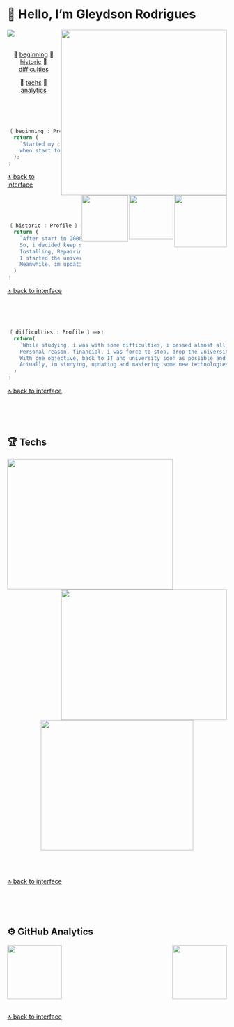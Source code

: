 <a name="menu"></a>

#  👋  Hello, I’m  Gleydson Rodrigues

<div align="left">
  <a target="_self" href="https://github.com/gw-rodrigues">
      <img align="left" src="https://komarev.com/ghpvc/?username=gw-rodrigues&color=blue">
  </a>
  <!-- <a target="_self" href="https://github.com/gw-rodrigues">
      <img align="left" src="https://img.shields.io/github/followers/gw-rodrigues.svg?style=social&label=Follow&maxAge=2592000">
  </a>-->
</div>

<div align="right">
  <a target="_self" href="https://github.com/gw-rodrigues">
    <img align="right" width="auto" height="380em" src="https://gist.githubusercontent.com/gw-rodrigues/8eb4dcf0458309ed9c1bf4bbca8a96b6/raw/549fca255617958a4b7ba68cf3178a8e0653c431/profile-card.svg">
  </a>
</div>

<br/></br>

<section name="profile-info">
  
  <div align="center">
    
  🔸 [beginning](#beginning)
  🔸 [historic](#historic)
  🔸 [difficulties](#difficulties)
  </div>
  <div align="center">
    
  🔸 [techs](#techs)
  🔸 [analytics](#analytics)
  </div>
  
  <a name="beginning"></a> 
  <br/><br/><br/>
  
  ```javascript
  〔 beginning : Profile 〕⟹﹛
    return (
      `Started my career in IT in 2008, 
      when start to love programming!!!`
    );
  ﹜
  ```
  
  [🔝 back to interface](#menu)
  
   <div align="right">
    <a target="_self" href="https://www.instagram.com/gwrodrigues/">
      <img align="right" width="120em" src="https://img.shields.io/badge/Instagram-E4405F?style=for-the-badge&logo=instagram&logoColor=white">
    </a>
    <a target="_self" href="https://twitter.com/gwRzz">
      <img align="right" width="101em" src="https://img.shields.io/badge/Twitter-1DA1F2?style=for-the-badge&logo=twitter&logoColor=white">
    </a>
    <a target="_self" href="https://www.linkedin.com/in/gleyds0n/">
      <img align="right" width="106em" src="https://img.shields.io/badge/LinkedIn-0077B5?style=for-the-badge&logo=linkedin&logoColor=white">
    </a>
  </div>
  
  <a name="historic"></a>
  <br/><br/><br/>
  
  ```javascript
  〔 historic : Profile 〕⟹﹛
    return (
      `After start in 2008, i got obsessed in programming universe.
      So, i decided keep studing and done some courses bellow:
      Installing, Repairing IS, IT Technical and Business Managment and IT degree.
      I started the university in IT, not concluded, explain bellow.
      Meanwhile, im updating to the new techs, learning in digital plataforms like rocketseat.com.br.`
    )
  ﹜
  ```
  
  [🔝 back to interface](#menu)
  
  <a name="difficulties" id="difficulties"></a>
  <br/><br/><br/>
  
  ```javascript
  〔 difficulties : Profile 〕⟹﹛
    return(
      `While studying, i was with some difficulties, i passed almost all, not one "Financial".
      Personal reason, financial, i was force to stop, drop the University.
      With one objective, back to IT and university soon as possible and mastery it.
      Actually, im studying, updating and mastering some new technologies to come back!`
    )
  ﹜
  ```
  [🔝 back to interface](#menu)
  
</section>

<a name="techs" id="techs"></a>
<br/><br/><br/>

<section name="techs">

  ## 🏆 Techs
  
  <div align="left">
  <a target="_self" href="https://github.com/gw-rodrigues">
    <img align="left" width="380em" height="300em" src="https://gist.githubusercontent.com/gw-rodrigues/48659bc85943a1bbfbb5872498718f31/raw/a9d340a6a14a59fb4a34b0d2ddea7604a6c1f098/Experience-card.svg">
  </a>
</div>
  
  <div align="right">
  <a target="_self" href="https://github.com/gw-rodrigues">
    <img align="right" width="380em" height="300em" src="https://gist.githubusercontent.com/gw-rodrigues/48659bc85943a1bbfbb5872498718f31/raw/a9d340a6a14a59fb4a34b0d2ddea7604a6c1f098/Learning-card.svg">
  </a>
</div>
  
  <div align="center">
  <a target="_self" href="https://github.com/gw-rodrigues">
    <img align="center" width="350em" height="300em" src="https://gist.githubusercontent.com/gw-rodrigues/48659bc85943a1bbfbb5872498718f31/raw/a9d340a6a14a59fb4a34b0d2ddea7604a6c1f098/Future-card.svg">
  </a>
</div>

</section>

<br/><br/>

[🔝 back to interface](#menu)


<a name="analytics" id="analytics"></a>
<br/><br/><br/>

<section name="analytics">
  
  ## ⚙️ GitHub Analytics
  <div align="left">
    <a href="https://github.com/gw-rodrigues?tab=repositories">
      <img align="left" width="auto" height="125em"  src="https://github-readme-stats.vercel.app/api?username=gw-rodrigues&show_icons=true&hide_border=true&hide_title=true&include_all_commits=true&count_private=true&theme=tokyonight" />
    </a>
  </div>
  <div align="right">
    <a href="https://github.com/gw-rodrigues?tab=repositories">
      <img width="auto" height="125em" src="https://github-readme-stats.vercel.app/api/top-langs/?username=gw-rodrigues&hide_title=true&hide_border=true&theme=tokyonight&layout=compact" />
    </a>
  </div>
</section>

<br/>

[🔝 back to interface](#menu)

<br/>
